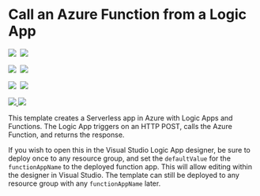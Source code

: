 # Call an Azure Function from a Logic App

<IMG SRC="https://azbotstorage.blob.core.windows.net/badges/101-logic-app-and-function-app/PublicLastTestDate.svg" />&nbsp;
<IMG SRC="https://azbotstorage.blob.core.windows.net/badges/101-logic-app-and-function-app/PublicDeployment.svg" />&nbsp;

<IMG SRC="https://azbotstorage.blob.core.windows.net/badges/101-logic-app-and-function-app/FairfaxLastTestDate.svg" />&nbsp;
<IMG SRC="https://azbotstorage.blob.core.windows.net/badges/101-logic-app-and-function-app/FairfaxDeployment.svg" />&nbsp;

<IMG SRC="https://azbotstorage.blob.core.windows.net/badges/101-logic-app-and-function-app/BestPracticeResult.svg" />&nbsp;
<IMG SRC="https://azbotstorage.blob.core.windows.net/badges/101-logic-app-and-function-app/CredScanResult.svg" />&nbsp;

<a href="https://portal.azure.com/#create/Microsoft.Template/uri/https%3A%2F%2Fraw.githubusercontent.com%2FAzure%2Fazure-quickstart-templates%2Fmaster%2F101-logic-app-and-function-app%2Fazuredeploy.json" target="_blank">
    <img src="http://azuredeploy.net/deploybutton.png"/>
</a>
<a href="http://armviz.io/#/?load=https%3A%2F%2Fraw.githubusercontent.com%2FAzure%2Fazure-quickstart-templates%2Fmaster%2F101-logic-app-and-function-app%2Fazuredeploy.json" target="_blank">
    <img src="http://armviz.io/visualizebutton.png"/>
</a>

This template creates a Serverless app in Azure with Logic Apps and Functions.  The Logic App triggers on an HTTP POST, calls the Azure Function, and returns the response.

If you wish to open this in the Visual Studio Logic App designer, be sure to deploy once to any resource group, and set the `defaultValue` for the `functionAppName` to the deployed function app.  This will allow editing within the designer in Visual Studio.  The template can still be deployed to any resource group with any `functionAppName` later.
